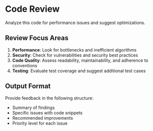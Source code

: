 # Code Review

Analyze this code for performance issues and suggest optimizations.

## Review Focus Areas

1. **Performance**: Look for bottlenecks and inefficient algorithms
2. **Security**: Check for vulnerabilities and security best practices
3. **Code Quality**: Assess readability, maintainability, and adherence to conventions
4. **Testing**: Evaluate test coverage and suggest additional test cases

## Output Format

Provide feedback in the following structure:
- Summary of findings
- Specific issues with code snippets
- Recommended improvements
- Priority level for each issue
